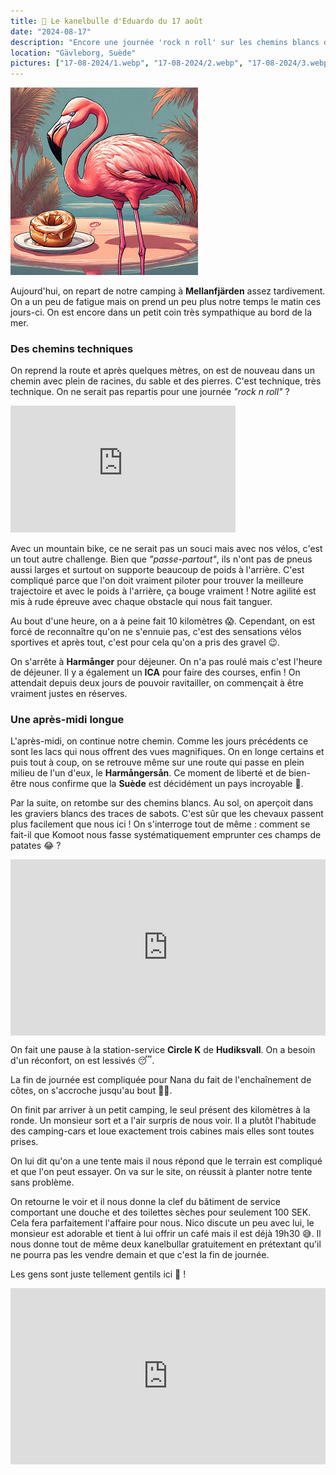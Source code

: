 ```yaml
---
title: 🥮 Le kanelbulle d'Eduardo du 17 août
date: "2024-08-17"
description: "Encore une journée 'rock n roll' sur les chemins blancs du comté de Gävleborg !"
location: "Gävleborg, Suède"
pictures: ["17-08-2024/1.webp", "17-08-2024/2.webp", "17-08-2024/3.webp", "17-08-2024/4.webp", "17-08-2024/5.webp", "17-08-2024/6.webp", "17-08-2024/7.webp"]
---
```


![Kanelbullar d'Eduardo](../kanelbullar_eduardo.png)

Aujourd'hui, on repart de notre camping à **Mellanfjärden** assez tardivement. On a un peu de fatigue mais on prend un peu plus notre temps le matin ces jours-ci. On est encore dans un petit coin très sympathique au bord de la mer. 

### Des chemins techniques 

On reprend la route et après quelques mètres, on est de nouveau dans un chemin avec plein de racines, du sable et des pierres. C'est technique, très technique. On ne serait pas repartis pour une journée *"rock n roll"* ?

<iframe width="360" height="202.5" src="https://www.youtube-nocookie.com/embed/FeJkDewhTEw?si=lTxsTLfkCPfLqVxj" title="YouTube video player" frameborder="0" allow="accelerometer; autoplay; clipboard-write; encrypted-media; gyroscope; picture-in-picture; web-share"></iframe>

Avec un mountain bike, ce ne serait pas un souci mais avec nos vélos, c'est un tout autre challenge. Bien que *"passe-partout"*, ils n'ont pas de pneus aussi larges et surtout on supporte beaucoup de poids à l'arrière. C'est compliqué parce que l'on doit vraiment piloter pour trouver la meilleure trajectoire et avec le poids à l'arrière, ça bouge vraiment ! Notre agilité est mis à rude épreuve avec chaque obstacle qui nous fait tanguer.

Au bout d'une heure, on a à peine fait 10 kilomètres 😱. Cependant, on est forcé de reconnaître qu'on ne s'ennuie pas, c'est des sensations vélos sportives et après tout, c'est pour cela qu'on a pris des gravel 😉.

On s'arrête à **Harmånger** pour déjeuner. On n'a pas roulé mais c'est l'heure de déjeuner. Il y a également un **ICA** pour faire des courses, enfin ! On attendait depuis deux jours de pouvoir ravitailler, on commençait à être vraiment justes en réserves.

### Une après-midi longue

L'après-midi, on continue notre chemin. Comme les jours précédents ce sont les lacs qui nous offrent des vues magnifiques. On en longe certains et puis tout à coup, on se retrouve même sur une route qui passe en plein milieu de l'un d'eux, le **Harmångersån**.  Ce moment de liberté et de bien-être nous confirme que la **Suède** est décidément un pays incroyable 🤩.

Par la suite, on retombe sur des chemins blancs. Au sol, on aperçoit dans les graviers blancs des traces de sabots. C'est sûr que les chevaux passent plus facilement que nous ici ! On s'interroge tout de même : comment se fait-il que Komoot nous fasse systématiquement emprunter ces champs de patates 😂 ?

<div style="width: 100%; height: 0; position: relative; padding-bottom: 56%;"><iframe src="https://giphy.com/embed/w0mylo7p4OXUQ" style="top: 0; left: 0; width: 100%; height: 100%; position: absolute; border: 0;" allowfullscreen scrolling="no" allow="encrypted-media;" class="giphy-embed"></iframe></div>

On fait une pause à la station-service **Circle K** de **Hudiksvall**. On a besoin d'un réconfort, on est lessivés 😴.

La fin de journée est compliquée pour Nana du fait de l'enchaînement de côtes, on s'accroche jusqu'au bout 💪🏼.

On finit par arriver à un petit camping, le seul présent des kilomètres à la ronde. Un monsieur sort et a l'air surpris de nous voir. Il a plutôt l'habitude des camping-cars et loue  exactement trois cabines mais elles sont toutes prises.

On lui dit qu'on a une tente mais il nous répond que le terrain est compliqué et que l'on peut essayer. On va sur le site, on réussit à planter notre tente sans problème.

On retourne le voir et il nous donne la clef du bâtiment de service comportant une douche et des toilettes sèches pour seulement 100 SEK. Cela fera parfaitement l'affaire pour nous. Nico discute un peu avec lui, le monsieur est adorable et tient à lui offrir un café mais il est déjà 19h30 😅. Il nous donne tout de même deux kanelbullar gratuitement en prétextant qu'il ne pourra pas les vendre demain et que c'est la fin de journée.

Les gens sont juste tellement gentils ici 🤩 !

<div style="width: 100%; height: 0; position: relative; padding-bottom: 56%;"><iframe src="https://giphy.com/embed/QxYmRKdtbPy2yf7VaB" style="top: 0; left: 0; width: 100%; height: 100%; position: absolute; border: 0;" allowfullscreen scrolling="no" allow="encrypted-media;" class="giphy-embed"></iframe></div>
